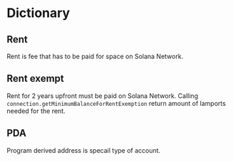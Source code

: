 # Dictionary

## Rent
Rent is fee that has to be paid for space on Solana Network. 

## Rent exempt
Rent for 2 years upfront must be paid on Solana Network.  Calling `connection.getMinimumBalanceForRentExemption` return amount of lamports needed for the rent. 

## PDA
Program derived address is specail type of account. 